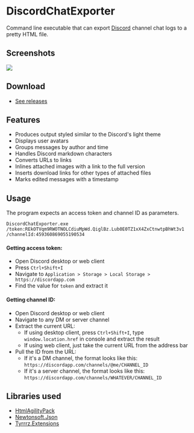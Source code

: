 # DiscordChatExporter

Command line executable that can export [Discord](https://discordapp.com) channel chat logs to a pretty HTML file.

## Screenshots

![](http://www.tyrrrz.me/projects/images/discordchatexporter_1.png)

## Download

- [See releases](https://github.com/Tyrrrz/DiscordChatExporter/releases)

## Features

- Produces output styled similar to the Discord's light theme
- Displays user avatars
- Groups messages by author and time
- Handles Discord markdown characters
- Converts URLs to links
- Inlines attached images with a link to the full version
- Inserts download links for other types of attached files
- Marks edited messages with a timestamp

## Usage

The program expects an access token and channel ID as parameters.

`DiscordChatExporter.exe /token:REkOTVqm9RWOTNOLCdiuMpWd.QiglBz.Lub0E0TZ1xX4ZxCtnwtpBhWt3v1 /channelId:459360869055190534`

#### Getting access token:

- Open Discord desktop or web client
- Press `Ctrl+Shift+I`
- Navigate to `Application > Storage > Local Storage > https://discordapp.com`
- Find the value for `token` and extract it

#### Getting channel ID:

- Open Discord desktop or web client
- Navigate to any DM or server channel
- Extract the current URL:
    - If using desktop client, press `Ctrl+Shift+I`, type `window.location.href` in console and extract the result
    - If using web client, just take the current URL from the address bar
- Pull the ID from the URL:
    - If it's a DM channel, the format looks like this: `https://discordapp.com/channels/@me/CHANNEL_ID`
    - If it's a server channel, the format looks like this:
    `https://discordapp.com/channels/WHATEVER/CHANNEL_ID`

## Libraries used

- [HtmlAgilityPack](https://github.com/zzzprojects/html-agility-pack)
- [Newtonsoft.Json](https://github.com/JamesNK/Newtonsoft.Json)
- [Tyrrrz.Extensions](https://github.com/Tyrrrz/Extensions)
